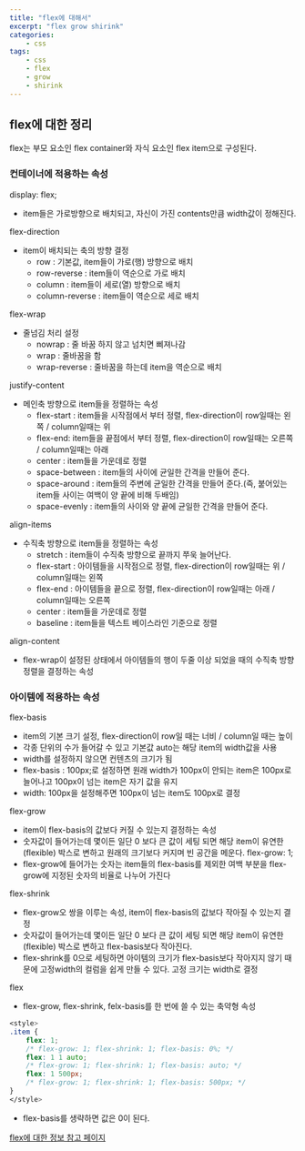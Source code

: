 ```yaml
--- 
title: "flex에 대해서" 
excerpt: "flex grow shirink"
categories: 
    - css
tags: 
    - css
    - flex
    - grow
    - shirink
--- 
```

## flex에 대한 정리

flex는 부모 요소인 flex container와 자식 요소인 flex item으로 구성된다.  

### 컨테이너에 적용하는 속성

display: flex;  
- item들은 가로방향으로 배치되고, 자신이 가진 contents만큼 width값이 정해진다.  

flex-direction
- item이 배치되는 축의 방향 결정 
    - row : 기본값, item들이 가로(행) 방향으로 배치
    - row-reverse : item들이 역순으로 가로 배치
    - column : item들이 세로(열) 방향으로 배치
    - column-reverse : item들이 역순으로 세로 배치

flex-wrap  
- 줄넘김 처리 설정
    - nowrap : 줄 바꿈 하지 않고 넘치면 삐져나감  
    - wrap : 줄바꿈을 함
    - wrap-reverse : 줄바꿈을 하는데 item을 역순으로 배치

justify-content  
- 메인축 방향으로 item들을 정렬하는 속성
    - flex-start : item들을 시작점에서 부터 정렬, flex-direction이 row일때는 왼쪽 / column일때는 위
    - flex-end: item들을 끝점에서 부터 정렬, flex-direction이 row일때는 오른쪽 / column일때는 아래
    - center : item들을 가운데로 정렬
    - space-between : item들의 사이에 균일한 간격을 만들어 준다.
    - space-around : item들의 주변에 균일한 간격을 만들어 준다.(즉, 붙어있는 item들 사이는 여백이 양 끝에 비해 두배임)
    - space-evenly : item들의 사이와 양 끝에 균일한 간격을 만들어 준다.

align-items  
- 수직축 방향으로 item들을 정렬하는 속성
    - stretch : item들이 수직축 방향으로 끝까지 쭈욱 늘어난다.
    - flex-start : 아이템들을 시작점으로 정렬, flex-direction이 row일때는 위 / column일때는 왼쪽
    - flex-end : 아이템들을 끝으로 정렬, flex-direction이 row일때는 아래 / column일때는 오른쪽
    - center : item들을 가운데로 정렬
    - baseline : item들을 텍스트 베이스라인 기준으로 정렬

align-content  
- flex-wrap이 설정된 상태에서 아이템들의 행이 두줄 이상 되었을 때의 수직축 방향 정렬을 결정하는 속성  

### 아이템에 적용하는 속성

flex-basis  
- item의 기본 크기 설정, flex-direction이 row일 때는 너비 / column일 때는 높이
- 각종 단위의 수가 들어갈 수 있고 기본값 auto는 해당 item의 width값을 사용
- width를 설정하지 않으면 컨텐츠의 크기가 됨
- flex-basis : 100px;로 설정하면 원래 width가 100px이 안되는 item은 100px로 늘어나고 100px이 넘는 item은 자기 값을 유지
- width: 100px을 설정해주면 100px이 넘는 item도 100px로 결정

flex-grow  
- item이 flex-basis의 값보다 커질 수 있는지 결정하는 속성
- 숫자값이 들어가는데 몇이든 일단 0 보다 큰 값이 세팅 되면 해당 item이 유연한(flexible) 박스로 변하고 원래의 크기보다 커지며 빈 공간을 메운다. flex-grow: 1;
- flex-grow에 들어가는 숫자는 item들의 flex-basis를 제외한 여백 부분을 flex-grow에 지정된 숫자의 비율로 나누어 가진다

flex-shrink  
- flex-grow오 쌍을 이루는 속성, item이 flex-basis의 값보다 작아질 수 있는지 결정
- 숫자값이 들어가는데 몇이든 일단 0 보다 큰 값이 세팅 되면 해당 item이 유연한(flexible) 박스로 변하고 flex-basis보다 작아진다.
- flex-shrink를 0으로 세팅하면 아이템의 크기가 flex-basis보다 작아지지 않기 때문에 고정width의 컬럼을 쉽게 만들 수 있다. 고정 크기는 width로 결정

flex  
- flex-grow, flex-shrink, felx-basis를 한 번에 쓸 수 있는 축약형 속성
```css
<style>
.item {
    flex: 1;
    /* flex-grow: 1; flex-shrink: 1; flex-basis: 0%; */
    flex: 1 1 auto;
    /* flex-grow: 1; flex-shrink: 1; flex-basis: auto; */
    flex: 1 500px;
    /* flex-grow: 1; flex-shrink: 1; flex-basis: 500px; */
}
</style>
```
- flex-basis를 생략하면 값은 0이 된다.

[flex에 대한 정보 참고 페이지](https://studiomeal.com/archives/197)




